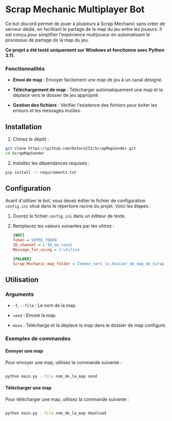 
  

# Scrap Mechanic Multiplayer Bot

  

Ce bot discord permet de jouer à plusieurs à Scrap Mechanic sans créer de serveur dédié, en facilitant le partage de la map du jeu entre les joueurs. Il est conçu pour simplifier l'expérience multijoueur en automatisant le processus de partage de la map du jeu.

**Ce projet a été testé uniquement sur Windows et fonctionne avec Python 3.11.**

### Fonctionnalités

-   **Envoi de map** : Envoyer facilement une map de jeu à un canal désigné.
    
-   **Téléchargement de map** : Télécharger automatiquement une map et la déplace vers le dossier de jeu approprié.
    
-   **Gestion des fichiers** : Vérifier l'existence des fichiers pour éviter les erreurs et les messages inutiles.

## Installation

1. Clonez le dépôt :

```bash
git clone https://github.com/DotoroIII/ScrapMapSender.git
cd ScrapMapSender

```

2. Installez les dépendances requises :

```bash
pip install -r requirements.txt

```

## Configuration

Avant d'utiliser le bot, vous devez éditer le fichier de configuration `config.ini` situé dans le répertoire racine du projet. Voici les étapes :

1. Ouvrez le fichier `config.ini` dans un éditeur de texte.

2. Remplacez les valeurs suivantes par les vôtres :

   ```ini
   [BOT]
   Token = VOTRE_TOKEN
   ID_channel = L'ID_du_canal
   Message_for_using = J'utilise
   
   [FOLDER]
   Scrap_Mechanic_map_folder = Chemin_vers_le_dossier_de_map_de_Scrap_Mechanic
   ```


## Utilisation

### Arguments
-  `-f`, `--file` : Le nom de la map.

-  `send` : Envoie la map.

-  `move` : Télécharge et la déplace la map dans le dossier de map configuré.

### Exemples de commandes

#### Envoyer une map

Pour envoyer une map, utilisez la commande suivante :

```bash

python main.py --file nom_de_la_map send
```

#### Télécharger une map

Pour télécharger une map, utilisez la commande suivante :

```bash

python main.py --file nom_de_la_map download
```